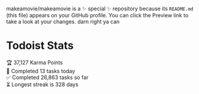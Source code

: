 makeamovie/makeamovie is a ✨ special ✨ repository because its `README.md` (this file) appears on your GitHub profile.
You can click the Preview link to take a look at your changes. darn right ya can

# Todoist Stats

<!-- TODO-IST:START -->
🏆  37,127 Karma Points           
🌸  Completed 13 tasks today           
✅  Completed 26,863 tasks so far           
⏳  Longest streak is 328 days
<!-- TODO-IST:END -->
